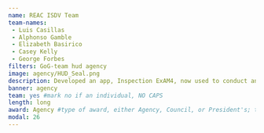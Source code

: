 ```yaml
---
name: REAC ISDV Team
team-names:
 - Luis Casillas
 - Alphonso Gamble
 - Elizabeth Basirico
 - Casey Kelly
 - George Forbes
filters: GoG-team hud agency
image: agency/HUD_Seal.png
description: Developed an app, Inspection ExAM4, now used to conduct an average of 5,000 inspections each month. By merging technology and data, the team streamlined the inspection process and increased customer satisfaction from 22% to 84%.
banner: agency
team: yes #mark no if an individual, NO CAPS 
length: long
award: Agency #type of award, either Agency, Council, or President's; this is case sensitive so make sure to match the options listed exactly. This section generates the format of the card
modal: 26
---
```

